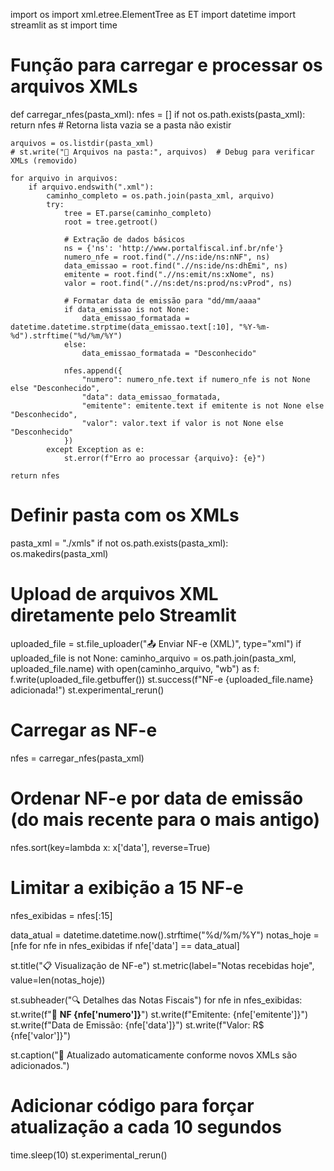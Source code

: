 import os
import xml.etree.ElementTree as ET
import datetime
import streamlit as st
import time

# Função para carregar e processar os arquivos XMLs
def carregar_nfes(pasta_xml):
    nfes = []
    if not os.path.exists(pasta_xml):
        return nfes  # Retorna lista vazia se a pasta não existir
    
    arquivos = os.listdir(pasta_xml)
    # st.write("📂 Arquivos na pasta:", arquivos)  # Debug para verificar XMLs (removido)

    for arquivo in arquivos:
        if arquivo.endswith(".xml"):
            caminho_completo = os.path.join(pasta_xml, arquivo)
            try:
                tree = ET.parse(caminho_completo)
                root = tree.getroot()

                # Extração de dados básicos
                ns = {'ns': 'http://www.portalfiscal.inf.br/nfe'}
                numero_nfe = root.find(".//ns:ide/ns:nNF", ns)
                data_emissao = root.find(".//ns:ide/ns:dhEmi", ns)
                emitente = root.find(".//ns:emit/ns:xNome", ns)
                valor = root.find(".//ns:det/ns:prod/ns:vProd", ns)

                # Formatar data de emissão para "dd/mm/aaaa"
                if data_emissao is not None:
                    data_emissao_formatada = datetime.datetime.strptime(data_emissao.text[:10], "%Y-%m-%d").strftime("%d/%m/%Y")
                else:
                    data_emissao_formatada = "Desconhecido"

                nfes.append({
                    "numero": numero_nfe.text if numero_nfe is not None else "Desconhecido",
                    "data": data_emissao_formatada,
                    "emitente": emitente.text if emitente is not None else "Desconhecido",
                    "valor": valor.text if valor is not None else "Desconhecido"
                })
            except Exception as e:
                st.error(f"Erro ao processar {arquivo}: {e}")

    return nfes

# Definir pasta com os XMLs
pasta_xml = "./xmls"
if not os.path.exists(pasta_xml):
    os.makedirs(pasta_xml)

# Upload de arquivos XML diretamente pelo Streamlit
uploaded_file = st.file_uploader("📤 Enviar NF-e (XML)", type="xml")
if uploaded_file is not None:
    caminho_arquivo = os.path.join(pasta_xml, uploaded_file.name)
    with open(caminho_arquivo, "wb") as f:
        f.write(uploaded_file.getbuffer())
    st.success(f"NF-e {uploaded_file.name} adicionada!")
    st.experimental_rerun()

# Carregar as NF-e
nfes = carregar_nfes(pasta_xml)

# Ordenar NF-e por data de emissão (do mais recente para o mais antigo)
nfes.sort(key=lambda x: x['data'], reverse=True)

# Limitar a exibição a 15 NF-e
nfes_exibidas = nfes[:15]

data_atual = datetime.datetime.now().strftime("%d/%m/%Y")
notas_hoje = [nfe for nfe in nfes_exibidas if nfe['data'] == data_atual]

st.title("📋 Visualização de NF-e")
st.metric(label="Notas recebidas hoje", value=len(notas_hoje))

st.subheader("🔍 Detalhes das Notas Fiscais")
for nfe in nfes_exibidas:
    st.write(f"📝 **NF {nfe['numero']}**")
    st.write(f"Emitente: {nfe['emitente']}")
    st.write(f"Data de Emissão: {nfe['data']}")
    st.write(f"Valor: R$ {nfe['valor']}")

st.caption("🔄 Atualizado automaticamente conforme novos XMLs são adicionados.")

# Adicionar código para forçar atualização a cada 10 segundos
time.sleep(10)
st.experimental_rerun()
